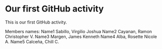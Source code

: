 # Our first GitHub activity
This is our first GitHub activity.

Members names:
Name1 Sabillo, Virgilio Joshua
Name2 Cayanan, Ramon Christopher V.
Name3 Margen, James Kenneth
Name4 Alba, Rosette Nicole A.
Name5 Calceña, Chill C.